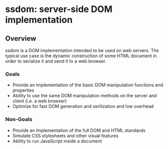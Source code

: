 
# ssdom: server-side DOM implementation

## Overview

ssdom is a DOM implementation intended to be used on web servers.
The typical use case is the dynamic construction of some HTML document
in order to serialize it and send it to a web browser.

### Goals

- Provide an implementation of the basic DOM manipulation functions
	and properties
- Ability to use the same DOM manipulation methods on the server and
	client (i.e. a web browser)
- Optimize for fast DOM generation and serilization and low overhead

### Non-Goals

- Provide an implementation of the full DOM and HTML standards
- Simulate CSS stylesheets and other visual features
- Ability to run JavaScript inside a document

